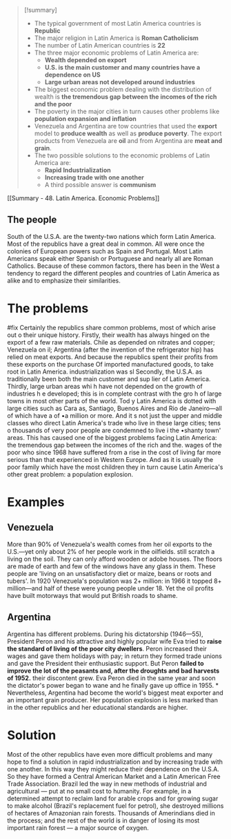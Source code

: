 >[!summary]
>
>- The typical government of most Latin America countries is **Republic**
>- The major religion in Latin America is **Roman Catholicism**
>- The number of Latin American countries is **22**
>- The three major economic problems of Latin America are:
>	- **Wealth depended on export**
>	- **U.S. is the main customer and many countries have a dependence on US**
>	- **Large urban areas not developed around industries**
>- The biggest economic problem dealing with the distribution of wealth is **the tremendous gap between the incomes of the rich and the poor**
>- The poverty in the major cities in turn causes other problems like **population expansion and inflation**
>- Venezuela and Argentina are tow countries that used the **export** model to **produce wealth** as well as **produce poverty**. The export products from Venezuela are **oil** and from Argentina are **meat and grain**.
>- The two possible solutions to the economic problems of Latin America are:
>	- **Rapid Industrialization**
>	- **Increasing trade with one another**
>	- A third possible answer is **communism**

[[Summary - 48. Latin America. Economic Problems]]

## The people 

South of the U.S.A. are the twenty-two nations which form Latin America. Most of the republics have a great deal in common. All were once the colonies of European powers such as Spain and Portugal. Most Latin Americans speak either Spanish or Portuguese and nearly all are Roman Catholics. Because of these common factors, there has been in the West a tendency to regard the different peoples and countries of Latin America as alike and to emphasize their similarities.

# The problems
#fix
Certainly the republics share common problems, most of which arise out o their unique history. Firstly, their wealth has always hinged on the export of a few raw materials. Chile as depended on nitrates and copper; Venezuela on il; Argentina (after the invention of the refrigerator hip) has relied on meat exports. And because the republics spent their profits from these exports on the purchase Of imported manufactured goods, to take root in Latin America. industrialization was sl Secondly, the U.S.A. as traditionally been both the main customer and sup lier of Latin America. Thirdly, large urban areas whi h have not depended on the growth of industries h e developed; this is in complete contrast with the gro h of large towns in most other parts of the world. Tod y Latin America is dotted with large cities such as Cara as, Santiago, Buenos Aires and Rio de Janeiro—all of which have a of •a million or more. And it s not just the upper and middle classes who direct Latin America's trade who live in these large cities; tens o thousands of very poor people are condemned to live i the •shanty town' areas. This has caused one of the biggest problems facing Latin America: the tremendous gap between the incomes of the rich and the. wages of the poor who since 1968 have suffered from a rise in the cost of living far more serious than that experienced in Western Europe. And as it is usually the poor family which have the most children they in turn cause Latin America's other great problem: a population explosion.

# Examples
## Venezuela
More than 90% of Venezuela's wealth comes from her oil exports to the U.S.—yet only about 2% of her people work in the oilfields. still scratch a living on the soil. They can only afford wooden or adobe houses. The floors are made of earth and few of the windows have any glass in them. These people are 'living on an unsatisfactory diet or maize, beans or roots and tubers'. In 1920 Venezuela's population was 2+ million: in 1966 it topped 8+ million—and half of these were young people under 18. Yet the oil profits have built motorways that would put British roads to shame.
## Argentina

Argentina has different problems. During his dictatorship (1946—55), President Peron and his attractive and highly popular wife Eva tried to **raise the standard of living of the poor city dwellers**. Peron increased their wages and gave them holidays with pay; in return they formed trade unions and gave the President their enthusiastic support. But Peron **failed to improve the lot of the peasants and, after the droughts and bad harvests of 1952.** their discontent grew. Eva Peron died in the same year and soon the dictator's power began to wane and he finally gave up office in 1955. * Nevertheless, Argentina had become the world's biggest meat exporter and an important grain producer. Her population explosion is less marked than in the other republics and her educational standards are higher.
# Solution
Most of the other republics have even more difficult problems and many hope to find a solution in rapid industrialization and by increasing trade with one another. In this way they might reduce their dependence on the U.S.A. So they have formed a Central American Market and a Latin American Free Trade Association. Brazil led the way in new methods of industrial and agricultural — put at no small cost to humanity. For example, in a determined attempt to reclaim land for arable crops and for growing sugar to make alcohol (Brazil's replacement fuel for petrol), she destroyed millions of hectares of Amazonian rain forests. Thousands of Amerindians died in the process; and the rest of the world is in danger of losing its most important rain forest — a major source of oxygen.